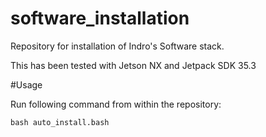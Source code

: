 # software_installation
Repository for installation of Indro's Software stack.

This has been tested with Jetson NX and Jetpack SDK 35.3

#Usage

Run following command from within the repository:
```
bash auto_install.bash
```
